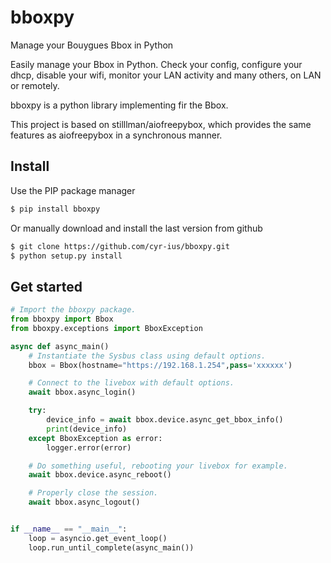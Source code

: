 # bboxpy

Manage your Bouygues Bbox in Python

Easily manage your Bbox in Python.
Check your config, configure your dhcp, disable your wifi, monitor your LAN activity and many others, on LAN or remotely.

bboxpy is a python library implementing fir the Bbox.

This project is based on stilllman/aiofreepybox, which provides the same features as aiofreepybox in a synchronous manner.

## Install

Use the PIP package manager

```bash
$ pip install bboxpy
```

Or manually download and install the last version from github

```bash
$ git clone https://github.com/cyr-ius/bboxpy.git
$ python setup.py install
```

## Get started

```python
# Import the bboxpy package.
from bboxpy import Bbox
from bboxpy.exceptions import BboxException

async def async_main()
    # Instantiate the Sysbus class using default options.
    bbox = Bbox(hostname="https://192.168.1.254",pass='xxxxxx')

    # Connect to the livebox with default options.
    await bbox.async_login()

    try:
        device_info = await bbox.device.async_get_bbox_info()
        print(device_info)
    except BboxException as error:
        logger.error(error)

    # Do something useful, rebooting your livebox for example.
    await bbox.device.async_reboot()

    # Properly close the session.
    await bbox.async_logout()


if __name__ == "__main__":
    loop = asyncio.get_event_loop()
    loop.run_until_complete(async_main())

```
